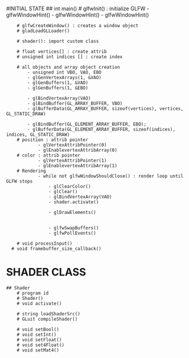
#INITIAL STATE
	## int main()
		# glfwInit() : initialize GLFW
			- glfwWindowHint()
			- glfwWindowHint()
			- glfwWindowHint()

		# glfwCreateWindow() : creates a window object
		# gladLoadGLLoader()

		# shader(): import custom class

		# float vertices[] : create attrib
		# unsigned int indices [] : create index

		# all objects and array object creation
			- unsigned int VBO, VAO, EBO
			- glGenVertexArrays(1, &VAO)
			- glGenBuffers(1, &VAO)
			- glGenBuffers(1, &EBO)

			- glBindVertexArray(VAO)
			- glBindBuffer(GL_ARRAY_BUFFER, VBO)
			- glBufferData(GL_ARRAY_BUFFER, sizeof(vertices), vertices,  GL_STATIC_DRAW)

			- glBindBuffer(GL_ELEMENT_ARRAY_BUFFER, EBO);
			- glBufferData(GL_ELEMENT_ARRAY_BUFFER, sizeof(indices), indices, GL_STATIC_DRAW)
		# position : attrib pointer
				- glVertexAttribPointer(0)
				- glEnablevertexAttribArray(0)
		# color : attrib pointer
				- glVertexAttribPointer(1)
				- glEnablevertexAttribArray(1)
		# Rendering
				- while not glfwWindowShouldClose() : render loop until GLFW stops
					- glClearColor()
					- glClear()
					- glBindVertexArray(VAO)
					- shader.activate()

					- glDrawElements()


					- glfwSwapBuffers()
					- glfwPollEvents()

		# void processInput()
	  # void framebuffer_size_callback()

# SHADER CLASS
	## Shader
		# program id
		# Shader()
		# void activate()

		# string loadShaderSrc()
		# GLuit compileShader()

		# void setBool()
		# void setInt()
		# void setFloat()
		# void set4Float()
		# void setMat4()
